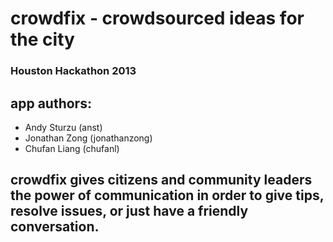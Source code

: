 # crowdfix - crowdsourced ideas for the city
### Houston Hackathon 2013
## app authors:
* Andy Sturzu (anst)
* Jonathan Zong (jonathanzong)
* Chufan Liang (chufanl) 

## crowdfix gives citizens and community leaders the power of communication in order to give tips, resolve issues, or just have a friendly conversation.